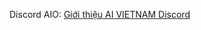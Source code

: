 Discord AIO: [Giới thiệu AI VIETNAM Discord](https://burly-william-120.notion.site/Gi-i-thi-u-AI-VIETNAM-Discord-241c34cb3f604a92801816ff88116bd9)